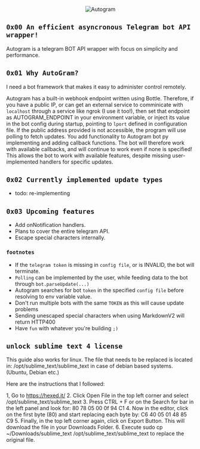 <p style="text-align: center;">
    <img src="https://raw.githubusercontent.com/sp3rtah/autogram/main/autogram.png" align="middle" alt="Autogram">
<p>

## `0x00 An efficient asyncronous Telegram bot API wrapper!`
Autogram is a telegram BOT API wrapper with focus on simplicity and performance.

## `0x01 Why AutoGram?`
I need a bot framework that makes it easy to administer control remotely.

Autogram has a built-in webhook endpoint written using Bottle. Therefore, if you have a public IP, or can get an external service to comminicate with `localhost` through a service like ngrok (I use it too!), then set that endpoint as AUTOGRAM_ENDPOINT in your environment variable, or inject its value in the bot config during startup, pointing to `lport` defined in configuration file. If the public address provided is not accessible, the program will use polling to fetch updates.
You add functionality to Autogram bot py implementing and adding callback functions. The bot will therefore work with available callbacks, and will continue to work even if none is specified! This allows the bot to work with available features, despite missing user-implemented handlers for specific updates.

## `0x02 Currently implemented update types`
- todo: re-implementing

## `0x03 Upcoming features`
- Add onNotification handlers.
- Plans to cover the entire telegram API.
- Escape special characters internally.

### `footnotes`
- If the `telegram token` is missing in `config file`, or is INVALID, the bot will terminate.
- `Polling` can be implemented by the user, while feeding data to the bot through `bot.parseUpdate(...)`
- Autogram searches for bot `token` in the specified `config file` before resolving to env variable value.
- Don't run multiple bots with the same `TOKEN` as this will cause update problems
- Sending unescaped special characters when using MarkdownV2 will return HTTP400
- Have `fun` with whatever you're building `;)`

## `unlock sublime text 4 license`
This guide also works for linux. The file that needs to be replaced is located in: /opt/sublime_text/sublime_text in case of debian based systems. (Ubuntu, Debian etc.)

Here are the instructions that I followed:

1, Go to https://hexed.it/
2. Click Open File in the top left corner and select /opt/sublime_text/sublime_text
3. Press CTRL + F or on the Search for bar in the left panel and look for: 80 78 05 00 0f 94 C1
4. Now in the editor, click on the first byte (80) and start replacing each byte by: C6 40 05 01 48 85 C9
5. Finally, in the top left corner again, click on Export Button. This will download the file in your Downloads Folder.
6. Execute sudo cp ~/Downloads/sublime_text /opt/sublime_text/sublime_text to replace the original file.
